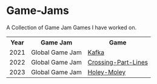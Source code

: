 # Game-Jams
A Collection of Game Jam Games I have worked on.

<table>
  <tr>
    <th>Year</th>
    <th>Game Jam</th>
    <th>Game</th>
  </tr>
  
  <tr>
    <td>2021</td>
    <td>Global Game Jam</td> 
    <td><a href="https://github.com/Shellywell123/global-game-jam-2021">Kafka</a></td>
  </tr>
  
  <tr>
    <td>2022</td>
    <td>Global Game Jam</td> 
    <td><a href="https://github.com/Shellywell123/global-game-jam-2022">Crossing-Part-Lines</a></td>
  </tr>
  
  <tr>
    <td>2023</td>
    <td>Global Game Jam</td> 
    <td><a href="https://github.com/Shellywell123/Holey-Moley">Holey-Moley</a></td>
  </tr>
  
</table>
